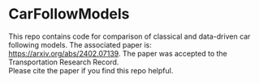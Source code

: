 # CarFollowModels
This repo contains code for comparison of classical and data-driven car following models. 
The associated paper is: https://arxiv.org/abs/2402.07139. 
The paper was accepted to the Transportation Research Record.  
Please cite the paper if you find this repo helpful.
